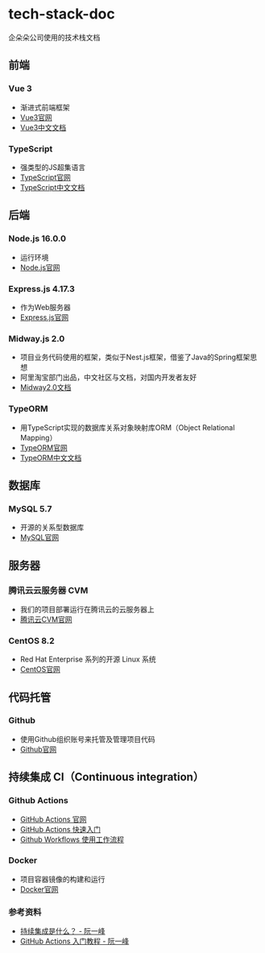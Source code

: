 # tech-stack-doc
企朵朵公司使用的技术栈文档

## 前端
### Vue 3
  - 渐进式前端框架
  - [Vue3官网](https://vuejs.org/)
  - [Vue3中文文档](https://staging-cn.vuejs.org/)

### TypeScript
  - 强类型的JS超集语言
  - [TypeScript官网](https://www.typescriptlang.org/)
  - [TypeScript中文文档](https://www.tslang.cn/)

## 后端
### Node.js 16.0.0
  - 运行环境
  - [Node.js官网](https://nodejs.org/zh-cn/)

### Express.js 4.17.3
  - 作为Web服务器
  - [Express.js官网](https://expressjs.com/zh-cn/)

### Midway.js 2.0
  - 项目业务代码使用的框架，类似于Nest.js框架，借鉴了Java的Spring框架思想
  - 阿里淘宝部门出品，中文社区与文档，对国内开发者友好
  - [Midway2.0文档](https://midwayjs.org/docs/2.0.0/intro)

### TypeORM
  - 用TypeScript实现的数据库关系对象映射库ORM（Object Relational Mapping）
  - [TypeORM官网](https://typeorm.io/)
  - [TypeORM中文文档](https://typeorm.biunav.com/zh/)

## 数据库
### MySQL 5.7
  - 开源的关系型数据库
  - [MySQL官网](https://www.mysql.com/cn/)

## 服务器
### 腾讯云云服务器 CVM
  - 我们的项目部署运行在腾讯云的云服务器上
  - [腾讯云CVM官网](https://cloud.tencent.com/product/cvm)

### CentOS 8.2
  - Red Hat Enterprise 系列的开源 Linux 系统
  - [CentOS官网](https://www.centos.org/)

## 代码托管
### Github
  - 使用Github组织账号来托管及管理项目代码
  - [Github官网](https://github.com)

## 持续集成 CI（Continuous integration）
### Github Actions
- [GitHub Actions 官网](https://docs.github.com/cn/actions)
- [GitHub Actions 快速入门](https://docs.github.com/cn/actions/quickstart)
- [Github Workflows 使用工作流程](https://docs.github.com/cn/actions/using-workflows)

### Docker
  - 项目容器镜像的构建和运行
  - [Docker官网](https://www.docker.com/)

### 参考资料
- [持续集成是什么？ - 阮一峰](https://www.ruanyifeng.com/blog/2015/09/continuous-integration.html)
- [GitHub Actions 入门教程 - 阮一峰](https://www.ruanyifeng.com/blog/2019/09/getting-started-with-github-actions.html)